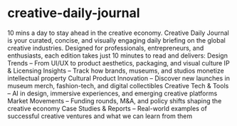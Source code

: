 # creative-daily-journal
10 mins a day to stay ahead in the creative economy.
Creative Daily Journal is your curated, concise, and visually engaging daily briefing on the global creative industries. Designed for professionals, entrepreneurs, and enthusiasts, each edition takes just 10 minutes to read and delivers:
Design Trends – From UI/UX to product aesthetics, packaging, and visual culture
IP & Licensing Insights – Track how brands, museums, and studios monetize intellectual property
Cultural Product Innovation – Discover new launches in museum merch, fashion-tech, and digital collectibles
Creative Tech & Tools – AI in design, immersive experiences, and emerging creative platforms
Market Movements – Funding rounds, M&A, and policy shifts shaping the creative economy
Case Studies & Reports – Real-world examples of successful creative ventures and what we can learn from them
